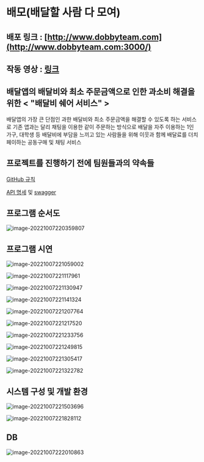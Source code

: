 # 배모(배달할 사람 다 모여)

## 배포 링크 : [http://www.dobbyteam.com](http://www.dobbyteam.com:3000/)

## 작동 영상 : [링크](https://www.youtube.com/watch?v=JGtewURwX1c)

## **배달앱의 배달비와 최소 주문금액으로 인한 과소비 해결을 위한 < "배달비 쉐어 서비스" >**

배달앱의 가장 큰 단점인 과한 배달비와 최소 주문금액을 해결할 수 있도록 하는 서비스로 기존 앱과는 달리 채팅을 이용한 같이 주문하는 방식으로 배달을 자주 이용하는 1인 가구, 대학생 등 배달비에 부담을 느끼고 있는 사람들을 위해 이웃과 함께 배달료를 더치페이하는 공동구매 및 채팅 서비스


## 프로젝트를 진행하기 전에 팀원들과의 약속들

[GitHub 규칙](./Document/Github-Rules.md)

[API 명세](./Document/HTTP-API-명세.md) 및 [swagger](http://34.195.94.5:2999/swagger-ui/index.html#/)



## 프로그램 순서도

![image-20221007220359807](./Document/images/image-20221007220359807.png)

## 프로그램 시연

![image-20221007221059002](./Document/images/image-20221007221059002.png)

![image-20221007221117961](./Document/images/image-20221007221117961.png)

![image-20221007221130947](./Document/images/image-20221007221130947.png)

![image-20221007221141324](./Document/images/image-20221007221141324.png)

![image-20221007221207764](./Document/images/image-20221007221207764.png)

![image-20221007221217520](./Document/images/image-20221007221217520.png)

![image-20221007221233756](./Document/images/image-20221007221233756.png)

![image-20221007221249815](./Document/images/image-20221007221249815.png)

![image-20221007221305417](./Document/images/image-20221007221305417.png)

![image-20221007221322782](./Document/images/image-20221007221322782.png)

## 시스템 구성 및 개발 환경

![image-20221007221503696](./Document/images/image-20221007221503696.png)

![image-20221007221828112](./Document/images/image-20221007221828112.png)

## DB

![image-20221007222010863](./Document/images/image-20221007222010863.png)

